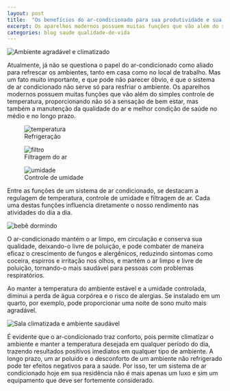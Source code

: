 ```yaml
---
layout: post
title:  "Os benefícios do ar-condicionado para sua produtividade e sua saúde"
excerpt: Os aparelhos modernos possuem muitas funções que vão além do simples controle de temperatura, proporcionando não só a sensação de bem estar, mas também a manutenção da qualidade do ar e melhor condição de saúde no médio e no longo prazo.
categories: blog saude qualidade-de-vida
---
```


<div class="grid _center pull"><img src="https://c2.staticflickr.com/8/7424/27561066555_7444c431c2_h.jpg" alt="Ambiente agradável e climatizado"></div>

Atualmente, já não se questiona o papel do ar-condicionado como aliado para refrescar os ambientes, tanto em casa como no local de trabalho. Mas um fato muito importante, e que pode não parecer óbvio, é que o sistema de ar condicionado não serve só para resfriar o ambiente. Os aparelhos modernos possuem muitas funções que vão além do simples controle de temperatura, proporcionando não só a sensação de bem estar, mas também a manutenção da qualidade do ar e melhor condição de saúde no médio e no longo prazo.

<div class="inner grid _around">
  <figure class="grid _column _center">
    <div class="cell _nospace"><img src="https://c2.staticflickr.com/8/7308/27561066185_25b26d59cb_o.png" alt="temperatura"></div>
    <figcaption class="cell _nospace">Refrigeração</figcaption>
  </figure>
  <figure class="grid _column _center">
    <div class="cell _nospace"><img src="https://c2.staticflickr.com/8/7368/26951340924_87a0479933_o.png" alt="filtro"></div>
    <figcaption class="cell _nospace">Filtragem do ar</figcaption>
  </figure>
  <figure class="grid _column _center">
    <div class="cell _nospace"><img src="https://c2.staticflickr.com/8/7295/27561066425_755b427bbf_o.png" alt="umidade"></div>
    <figcaption class="cell _nospace">Controle de umidade</figcaption>
  </figure>
</div>

Entre as funções de um sistema de ar condicionado, se destacam a regulagem de temperatura, controle de umidade e filtragem de ar. Cada uma destas funções influencia diretamente o nosso rendimento nas atividades do dia a dia.



<div class="inner grid _start">
  <div class="cell _shrink grid _center"><img src="https://c2.staticflickr.com/8/7291/27561066225_5f585da236_o.jpg" alt="bebê dormindo"></div>
  <div class="cell _nospace">
    <p>O ar-condicionado mantém o ar limpo, em circulação e conserva sua qualidade, deixando-o livre de poluição, e pode combater de maneira eficaz o crescimento de fungos e alergênicos, reduzindo sintomas como coceira, espirros e irritação nos olhos, e mantém o ar limpo e livre de poluição, tornando-o mais saudável para pessoas com problemas respiratórios.</p>
    <p>Ao manter a temperatura do ambiente estável e a umidade controlada, diminui a perda de água corpórea e o risco de alergias. Se instalado em um quarto, por exemplo, pode proporcionar uma noite de sono muito mais agradável.</p>
  </div>
</div>

<div class="grid _center pull"><img src="https://c2.staticflickr.com/8/7132/27488748871_e44921e916_h.jpg" alt="Sala climatizada e ambiente saudável"></div>

É evidente que o ar-condicionado traz conforto, pois permite climatizar o ambiente e manter a temperatura desejada em qualquer período do dia, trazendo resultados positivos imediatos em qualquer tipo de ambiente. A longo prazo, um ar poluído e o desconforto de um ambiente não refrigerado pode ter efeitos negativos para a saúde. Por isso, ter um sistema de ar condicionado hoje em sua residência não é mais apenas um luxo e sim um equipamento que deve ser fortemente considerado.